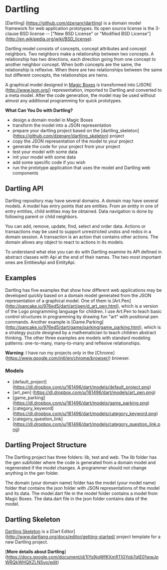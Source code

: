 


# Dartling

[Dartling] (https://github.com/dzenanr/dartling) is a domain model framework for web application prototypes. Its open source license is the 3-clause BSD license -- ["New BSD License" or "Modified BSD License"] (http://en.wikipedia.org/wiki/BSD_license).

Dartling model consists of concepts, concept attributes and concept neighbors. Two neighbors make a relationship between two concepts. A relationship has two directions, each direction going from one concept to another neighbor concept. When both concepts are the same, the relationship is reflexive. When there are two relationships between the same but different concepts, the relationships are twins.

A graphical model designed in [Magic Boxes](https://github.com/dzenanr/magic_boxes) is transformed into [JSON] (http://www.json.org/) representation, imported to Dartling and converted to a meta model. After the code generation, the model may be used without almost any additional programming for quick prototypes.

**What Can You Do with Dartling?**

* design a domain model in Magic Boxes
* transform the model into a JSON representation
* prepare your dartling project based on the [dartling_skeleton] (https://github.com/dzenanr/dartling_skeleton) project
* copy the JSON representation of the model to your project
* generate the code for your project from your project
* test your model with some data
* init your model with some data
* add some specific code if you wish
* run the prototype application that uses the model and Dartling web components

## Dartling API

Dartling repository may have several domains. A domain may have several models. A model has entry points that are entities. From an entity in one of entry entities, child entities may be obtained. Data navigation is done by following parent or child neighbors.

You can add, remove, update, find, select and order data. Actions or transactions may be used to support unrestricted undos and redos in a domain session. A transaction is an action that contains other actions. The domain allows any object to react to actions in its models.

To understand what else you can do with Dartling examine its API defined in abstract classes with Api at the end of their names. The two most important ones are EntitiesApi and EntityApi.

## Examples

Dartling has five examples that show how different web applications may be developed quickly based on a domain model generated from the JSON representation of a graphical model. One of them is [Art.Pen] (http://pancake.io/976ed5/dart/art/pen/d_art_pen.html), which is a version of the Logo programming language for children. I use Art.Pen to teach basic control structures in programming by drawing fun "art" with positional pen commands. Another example is [Game.Parking] (http://pancake.io/976ed5/dart/game/parking/game_parking.html), which is a strategy puzzle designed by a mathematician to teach children abstract thinking. The other three examples are models with standard modeling patterns: one-to-many, many-to-many and reflexive relationships.

**Warning**: I have run my projects only in the [Chrome] (https://www.google.com/intl/en/chrome/browser/) browser.

### Models

* [default_project] (https://dl.dropbox.com/u/161496/dart/models/default_project.png)
* [art_pen] (https://dl.dropbox.com/u/161496/dart/models/art_pen.png)
* [game_parking] (https://dl.dropbox.com/u/161496/dart/models/game_parking.png)
* [category_keyword] (https://dl.dropbox.com/u/161496/dart/models/category_keyword.png)
* [category_question_link] (https://dl.dropbox.com/u/161496/dart/models/category_question_link.png)

## Dartling Project Structure

The Dartling project has three folders: lib, test and web. The lib folder has the gen subfolder where the code is generated from a domain model and regenerated if the model changes. A programmer should not change anything in the gen folder.

The domain (your domain name) folder has the model (your model name) folder that contains the json folder with JSON representations of the model and its data. The model.dart file in the model folder contains a model from Magic Boxes. The data.dart file in the json folder contains data of the model.

## Dartling Skeleton

[Dartling Skeleton](https://github.com/dzenanr/dartling_skeleton) is a [Dart Editor] (http://www.dartlang.org/docs/editor/getting-started/ project template for a new Dartling project.
 
[**More details about Dartling**] (https://docs.google.com/document/d/1IYs9jqWfKXmflTIGYob7qIE01wwJpWRQkWHQXZLNSvo/edit)



